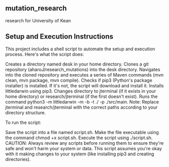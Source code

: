 ## mutation_research
research for University of Kean 


## Setup and Execution Instructions
This project includes a shell script to automate the setup and execution process. Here's what the script does:

Creates a directory named desk in your home directory.
Clones a git repository (aharoJ/research_mutations) into the desk directory.
Navigates into the cloned repository and executes a series of Maven commands (mvn clean, mvn package, mvn compile).
Checks if pip3 (Python's package installer) is installed. If it's not, the script will download and install it.
Installs littledarwin using pip3.
Changes directory to jterminal (if it exists in your home directory) or research/jterminal (if the first doesn't exist).
Runs the command python3 -m littledarwin -m -b -t ./ -p ./src/main.
Note: Replace jterminal and research/jterminal with the correct paths according to your directory structure.

To run the script:

Save the script into a file named script.sh.
Make the file executable using the command chmod +x script.sh.
Execute the script using ./script.sh.
CAUTION: Always review any scripts before running them to ensure they're safe and won't harm your system or data. This script assumes you're okay with it making changes to your system (like installing pip3 and creating directories).

